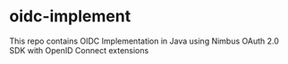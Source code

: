 # oidc-implement
This repo contains OIDC Implementation in Java using Nimbus OAuth 2.0 SDK with OpenID Connect extensions
